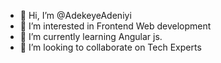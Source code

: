 - 👋 Hi, I’m @AdekeyeAdeniyi
- 👀 I’m interested in Frontend Web development
- 🌱 I’m currently learning Angular js.
- 💞️ I’m looking to collaborate on Tech Experts

<!---
AdekeyeAdeniyi/AdekeyeAdeniyi is a ✨ special ✨ repository because its `README.md` (this file) appears on your GitHub profile.
You can click the Preview link to take a look at your changes.
--->
